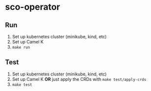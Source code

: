 # sco-operator

## Run
1. Set up kubernetes cluster (minikube, kind, etc)
1. Set up Camel K
1. `make run`

## Test
1. Set up kubernetes cluster (minikube, kind, etc)
1. Set up Camel K **OR** just apply the CRDs with `make test/apply-crds`
1. `make test`

